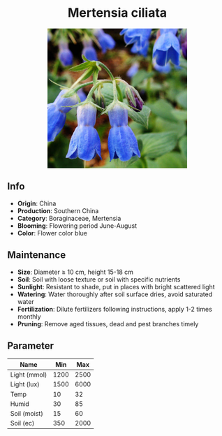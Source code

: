 <h1 align='center'>Mertensia ciliata</h1>
<p align="center">
    <img 
        align='center'
        width='320'
        src="../images/mertensia ciliata.png" 
        alt='Mertensia ciliata' />
</p>

## Info

 - **Origin**: China
 - **Production**: Southern China
 - **Category**: Boraginaceae, Mertensia
 - **Blooming**: Flowering period June-August
 - **Color**: Flower color blue

## Maintenance

 - **Size**: Diameter ≥ 10 cm, height 15-18 cm
 - **Soil**: Soil with loose texture or soil with specific nutrients
 - **Sunlight**: Resistant to shade, put in places with bright scattered light
 - **Watering**: Water thoroughly after soil surface dries, avoid saturated water
 - **Fertilization**: Dilute fertilizers following instructions, apply 1-2 times monthly
 - **Pruning**: Remove aged tissues, dead and pest branches timely

## Parameter

| Name         | Min  | Max   |
|--------------|------|-------|
| Light (mmol) | 1200 | 2500  |
| Light (lux)  | 1500 | 6000 |
| Temp         | 10    | 32    |
| Humid        | 30   | 85    |
| Soil (moist) | 15   | 60    |
| Soil (ec)    | 350  | 2000  |